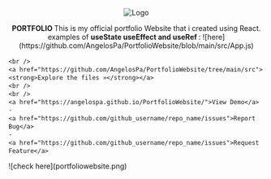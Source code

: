




<p  align="center">
 <img src="./sassloops.png" alt="Logo" width="396" height="296">
  <p align="center">
  <strong> PORTFOLIO </strong>
This is my official portfolio Website that i created using React.
    examples of <strong>useState useEffect and useRef </strong> :
![here](https://github.com/AngelosPa/PortfolioWebsite/blob/main/src/App.js)
    
    <br />
    <a href="https://github.com/AngelosPa/PortfolioWebsite/tree/main/src"><strong>Explore the files »</strong></a>
    <br />
    <br />
    <a href="https://angelospa.github.io/PortfolioWebsite/">View Demo</a>
    ·
    <a href="https://github.com/github_username/repo_name/issues">Report Bug</a>
    ·
    <a href="https://github.com/github_username/repo_name/issues">Request Feature</a>
  </p>
</p>
![check here](portfoliowebsite.png)
